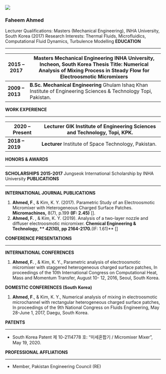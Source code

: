 [![](https://giki.edu.pk/wp-content/uploads/2019/11/Faheem-IMG-scaled-e1680978859717-500x500.jpg)](https://giki.edu.pk/wp-content/uploads/2019/11/Faheem-IMG-scaled-e1680978859717.jpg)
### Faheem Ahmed 
Lecturer
Qualifications: Masters (Mechanical Engineering), INHA University, South Korea (2017)
Research Interests: Thermal Fluids, Microfluidics, Computational Fluid Dynamics, Turbulence Modelling
**EDUCATION**
* * *
**2015 – 2017** |  **Masters Mechanical Engineering** INHA University, Incheon, South Korea  **Thesis Title:** Numerical Analysis of Mixing Process in Steady Flow for Electroosmotic Micromixers  
---|---  
**2009 – 2013** |  **B.Sc. Mechanical Engineering** Ghulam Ishaq Khan Institute of Engineering Sciences & Technology  Topi, Pakistan.  
**WORK EXPERIENCE**
* * *
**2020 – Present** |  **Lecturer** GIK Institute of Engineering Sciences and Technology, Topi, KPK.  
---|---  
**2018 – 2019** |  **Lecturer** Institute of Space Technology, Pakistan.  
**HONORS & AWARDS**
* * *
**SCHOLARSHIPS**
**2015-2017** Jungseok International Scholarship by INHA University 
**PUBLICATIONS**
* * *
**INTERNATIONAL JOURNAL PUBLICATIONS**
  1. **Ahmed, F**., & Kim, K. Y. (2017). Parametric Study of an Electroosmotic Micromixer with Heterogeneous Charged Surface Patches. **Micromachines,** 8(7), p.199 **(IF: 2.45)** []. 
  2. **Ahmed, F.** , & Kim, K. Y. (2019). Analysis of a two-layer nozzle and diffuser electroosmotic micromixer. **Chemical Engineering & Technology, ** _42_(10), pp 2164-2170.**(IF: 1.61)** []


**CONFERENCE PRESENTATIONS**
* * *
**INTERNATIONAL CONFERENCES**
  1. **Ahmed, F.** , & Kim, K. Y., Parametric analysis of electroosmotic micromixer with staggered heterogeneous charged surface patches, In proceedings of the 10th International Congress on Computational Heat, Mass and Momentum Transfer, August 10- 12, 2016, Seoul, South Korea.


**DOMESTIC CONFERENCES (South Korea)**
  1. **Ahmed, F**., & Kim, K. Y., Numerical analysis of mixing in electroosmotic microchannel with rectangular heterogeneous charged surface patches, In proceedings of the 9th National Congress on Fluids Engineering, May 28-June 1, 2017, Daegu, South Korea.


**PATENTS**
* * *
  * South Korea Patent 제 10-2114778 호: “미세혼합기 / Micromixer Mixer”, May 19, 2020. 


**PROFESSIONAL AFFLIATIONS**
* * *
  * Member, Pakistan Engineering Council (RE)


